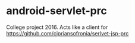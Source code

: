 # android-servlet-prc
College project 2016. Acts like a client for https://github.com/cipriansofronia/serlvet-jsp-prc
